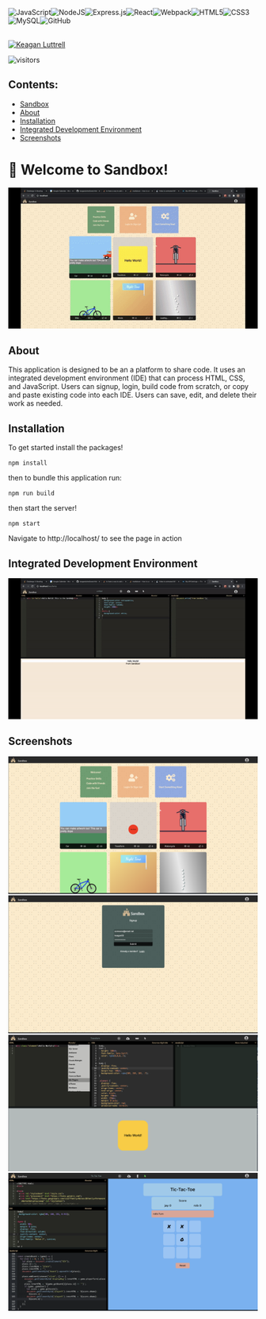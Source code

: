 <img alt="JavaScript" src="https://img.shields.io/badge/javascript%20-%23323330.svg?&style=for-the-badge&logo=javascript&logoColor=%23F7DF1E"/><img alt="NodeJS" src="https://img.shields.io/badge/node.js%20-%2343853D.svg?&style=for-the-badge&logo=node.js&logoColor=white"/><img alt="Express.js" src="https://img.shields.io/badge/express.js%20-%23404d59.svg?&style=for-the-badge"/><img alt="React" src="https://img.shields.io/badge/react%20-%2320232a.svg?&style=for-the-badge&logo=react&logoColor=%2361DAFB"/><img alt="Webpack" src="https://img.shields.io/badge/webpack%20-%238DD6F9.svg?&style=for-the-badge&logo=webpack&logoColor=black" /><img alt="HTML5" src="https://img.shields.io/badge/html5%20-%23E34F26.svg?&style=for-the-badge&logo=html5&logoColor=white"/><img alt="CSS3" src="https://img.shields.io/badge/css3%20-%231572B6.svg?&style=for-the-badge&logo=css3&logoColor=white"/><img alt="MySQL" src="https://img.shields.io/badge/mysql-%2300f.svg?&style=for-the-badge&logo=mysql&logoColor=white"/><img alt="GitHub" src="https://img.shields.io/badge/github%20-%23121011.svg?&style=for-the-badge&logo=github&logoColor=white"/><br></br>

<a href="https://www.linkedin.com/in/keaganluttrell" target="_blank">
  <img alt="Keagan Luttrell" src="https://img.shields.io/badge/-Keagan%20Luttrell-blue?&style=for-the-badge&logo=linkedin&logoColor=white"/>
</a>

![visitors](https://visitor-badge.glitch.me/badge?page_id=keaganluttrell.sandbox)

## Contents:
- [Sandbox](#welcome-to-sandbox)
- [About](#about)
- [Installation](#installation)
- [Integrated Development Environment](#integrated-development-environment)
- [Screenshots](#screenshots)

# 🚀 Welcome to Sandbox!

![Alt text](/images/sandbox-tour.gif "App Demo")

## About

This application is designed to be an a platform to share code. It uses an integrated
development environment (IDE) that can process HTML, CSS, and JavaScript. Users can signup, login, build code from scratch, or copy and paste existing code into each IDE. Users can save, edit, and delete their work as needed.

## Installation

To get started install the packages!
```
npm install
```
then to bundle this application run:

```
npm run build
```

then start the server!

```
npm start
```

Navigate to http://localhost/ to see the page in action


## Integrated Development Environment

![Alt text](/images/sandbox-tour2.gif "App Demo")

## Screenshots

![Alt text](/images/home.png "Home page")
![Alt text](/images/signup.png "Signup page")
![Alt text](/images/editor-h.png "Editor Horizontal")
![Alt text](/images/editor-v.png "Editor Vertical")

